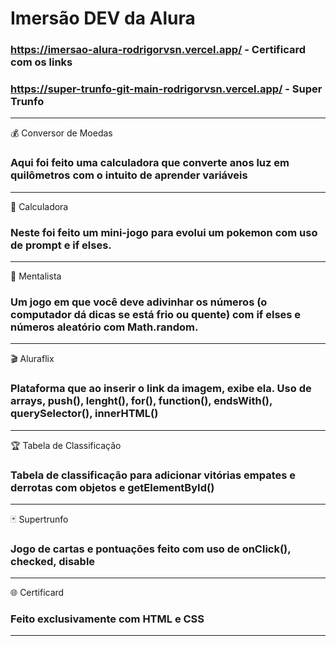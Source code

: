 # Imersão DEV da Alura

### https://imersao-alura-rodrigorvsn.vercel.app/ - Certificard com os links
### https://super-trunfo-git-main-rodrigorvsn.vercel.app/ - Super Trunfo

____________________________________________________________________________________________________________________________________________________

:moneybag: Conversor de Moedas

### Aqui foi feito uma calculadora que converte anos luz em quilômetros com o intuito de aprender variáveis
____________________________________________________________________________________________________________________________________________________
:1234: Calculadora

### Neste foi feito um mini-jogo para evolui um pokemon com uso de prompt e if elses.
____________________________________________________________________________________________________________________________________________________
:crystal_ball: Mentalista

### Um jogo em que você deve adivinhar os números (o computador dá dicas se está frio ou quente) com if elses e números aleatório com Math.random.
_______________________________________________________________________________________________________________________________________
:clapper: Aluraflix

### Plataforma que ao inserir o link da imagem, exibe ela. Uso de arrays, push(), lenght(), for(), function(), endsWith(), querySelector(), innerHTML()
____________________________________________________________________________________________________________________________________________________
:trophy: Tabela de Classificação

### Tabela de classificação para adicionar vitórias empates e derrotas com objetos e getElementById()
____________________________________________________________________________________________________________________________________________________
:black_joker: Supertrunfo

### Jogo de cartas e pontuações feito com uso de onClick(), checked, disable
____________________________________________________________________________________________________________________________________________________
:globe_with_meridians: Certificard

### Feito exclusivamente com HTML e CSS
___________________________________________________________________________________________________________________________________________________
